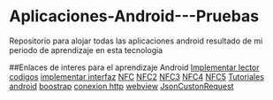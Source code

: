 # Aplicaciones-Android---Pruebas
Repositorio para alojar todas las aplicaciones android resultado de mi periodo de aprendizaje en esta tecnologia

##Enlaces de interes para el aprendizaje Android
[Implementar lector codigos](http://code.tutsplus.com/tutorials/android-sdk-create-a-barcode-reader--mobile-17162)
[implementar interfaz](http://www.androidhive.info/2013/11/android-sliding-menu-using-navigation-drawer/)
[NFC](http://www.jessechen.net/blog/how-to-nfc-on-the-android-platform/)
[NFC2](http://www.creativebloq.com/android/getting-started-nfc-android-5122811)
[NFC3](http://androcode.es/2013/04/nfc-i-explicacion-tutorial-basico-y-sorteo/)
[NFC4](http://code.tutsplus.com/tutorials/reading-nfc-tags-with-android--mobile-17278)
[NFC5](http://www.survivingwithandroid.com/2016/01/how-to-write-nfc-tag-in-android-2.html)
[Tutoriales android](http://www.survivingwithandroid.com/category/android-tutorial/page/6)
[boostrap](http://librosweb.es/libro/bootstrap_3/)
[conexion http](https://danielme.com/tip-android-8-obtener-recursos-web/)
[webview](http://www.desarrollolibre.net/blog/tema/152/android/como-mostrar-paginas-web-con-webview-en-android#.VwPR6UKlilM)
[JsonCustonRequest](http://stackoverflow.com/questions/25948191/send-post-request-using-volley-and-receive-in-php)
